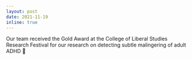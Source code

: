 ```yaml
---
layout: post
date: 2021-11-19
inline: true
---
```


Our team received the Gold Award at the College of Liberal Studies Research Festival for our research on detecting subtle malingering of adult ADHD :medal_sports: